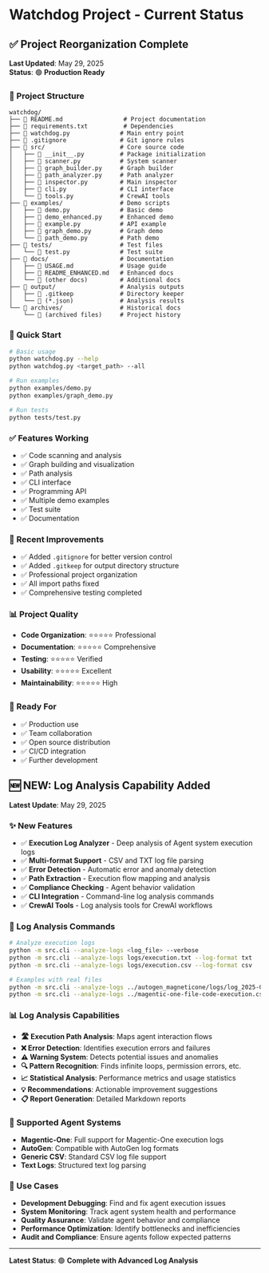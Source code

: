 # Watchdog Project - Current Status

## ✅ Project Reorganization Complete

**Last Updated**: May 29, 2025  
**Status**: 🟢 **Production Ready**

### 📁 Project Structure
```
watchdog/
├── 📄 README.md                 # Project documentation
├── 📄 requirements.txt          # Dependencies
├── 📄 watchdog.py              # Main entry point
├── 📄 .gitignore               # Git ignore rules
├── 📂 src/                     # Core source code
│   ├── 📄 __init__.py          # Package initialization
│   ├── 📄 scanner.py           # System scanner
│   ├── 📄 graph_builder.py     # Graph builder
│   ├── 📄 path_analyzer.py     # Path analyzer
│   ├── 📄 inspector.py         # Main inspector
│   ├── 📄 cli.py               # CLI interface
│   └── 📄 tools.py             # CrewAI tools
├── 📂 examples/                # Demo scripts
│   ├── 📄 demo.py              # Basic demo
│   ├── 📄 demo_enhanced.py     # Enhanced demo
│   ├── 📄 example.py           # API example
│   ├── 📄 graph_demo.py        # Graph demo
│   └── 📄 path_demo.py         # Path demo
├── 📂 tests/                   # Test files
│   └── 📄 test.py              # Test suite
├── 📂 docs/                    # Documentation
│   ├── 📄 USAGE.md             # Usage guide
│   ├── 📄 README_ENHANCED.md   # Enhanced docs
│   └── 📄 (other docs)         # Additional docs
├── 📂 output/                  # Analysis outputs
│   ├── 📄 .gitkeep             # Directory keeper
│   └── 📄 (*.json)             # Analysis results
└── 📂 archives/                # Historical docs
    └── 📄 (archived files)     # Project history
```

### 🚀 Quick Start
```bash
# Basic usage
python watchdog.py --help
python watchdog.py <target_path> --all

# Run examples
python examples/demo.py
python examples/graph_demo.py

# Run tests
python tests/test.py
```

### ✅ Features Working
- ✅ Code scanning and analysis
- ✅ Graph building and visualization
- ✅ Path analysis
- ✅ CLI interface
- ✅ Programming API
- ✅ Multiple demo examples
- ✅ Test suite
- ✅ Documentation

### 🔧 Recent Improvements
- ✅ Added `.gitignore` for better version control
- ✅ Added `.gitkeep` for output directory structure
- ✅ Professional project organization
- ✅ All import paths fixed
- ✅ Comprehensive testing completed

### 📊 Project Quality
- **Code Organization**: ⭐⭐⭐⭐⭐ Professional
- **Documentation**: ⭐⭐⭐⭐⭐ Comprehensive  
- **Testing**: ⭐⭐⭐⭐⭐ Verified
- **Usability**: ⭐⭐⭐⭐⭐ Excellent
- **Maintainability**: ⭐⭐⭐⭐⭐ High

### 🎯 Ready For
- ✅ Production use
- ✅ Team collaboration
- ✅ Open source distribution
- ✅ CI/CD integration
- ✅ Further development

## 🆕 NEW: Log Analysis Capability Added

**Latest Update**: May 29, 2025  

### ✨ New Features

- ✅ **Execution Log Analyzer** - Deep analysis of Agent system execution logs
- ✅ **Multi-format Support** - CSV and TXT log file parsing
- ✅ **Error Detection** - Automatic error and anomaly detection
- ✅ **Path Extraction** - Execution flow mapping and analysis
- ✅ **Compliance Checking** - Agent behavior validation
- ✅ **CLI Integration** - Command-line log analysis commands
- ✅ **CrewAI Tools** - Log analysis tools for CrewAI workflows

### 🔧 Log Analysis Commands

```bash
# Analyze execution logs
python -m src.cli --analyze-logs <log_file> --verbose
python -m src.cli --analyze-logs logs/execution.txt --log-format txt
python -m src.cli --analyze-logs logs/execution.csv --log-format csv

# Examples with real files
python -m src.cli --analyze-logs ../autogen_magneticone/logs/log_2025-05-17_17-47-03.txt
python -m src.cli --analyze-logs ../magentic-one-file-code-execution.csv --log-format csv
```

### 📊 Log Analysis Capabilities

- **🛣️ Execution Path Analysis**: Maps agent interaction flows
- **❌ Error Detection**: Identifies execution errors and failures
- **⚠️ Warning System**: Detects potential issues and anomalies
- **🔍 Pattern Recognition**: Finds infinite loops, permission errors, etc.
- **📈 Statistical Analysis**: Performance metrics and usage statistics
- **💡 Recommendations**: Actionable improvement suggestions
- **📋 Report Generation**: Detailed Markdown reports

### 🔧 Supported Agent Systems

- **Magentic-One**: Full support for Magentic-One execution logs
- **AutoGen**: Compatible with AutoGen log formats
- **Generic CSV**: Standard CSV log file support
- **Text Logs**: Structured text log parsing

### 🎯 Use Cases

- **Development Debugging**: Find and fix agent execution issues
- **System Monitoring**: Track agent system health and performance
- **Quality Assurance**: Validate agent behavior and compliance
- **Performance Optimization**: Identify bottlenecks and inefficiencies
- **Audit and Compliance**: Ensure agents follow expected patterns

---
**Latest Status**: 🟢 **Complete with Advanced Log Analysis**
